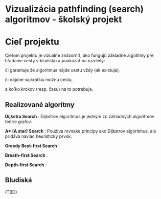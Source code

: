 # Vizualizácia pathfinding (search) algoritmov - školský projekt

# Cieľ projektu

Cieľom projektu je vizuálne znázorniť, ako fungujú základné algotitmy pre hľadanie cesty v bludisku a poukázať na rozdiely:

či garantuje že algoritmus nájde cestu vždy (ak existuje),

či nájdne najkratšiu možnú cestu,

a koľko krokov (resp. času) na to potrebuje.

## Realizované algoritmy

**Dijkstra Search** : Dijkstrov algoritmus je jedným zo základných algoritmov teórie grafov.

**A<nowiki>*</nowiki> (A star) Search** : Používa rovnake princípy ako Dijkstrov algoritmus, ale pridáva naviac heuristický prvok.

**Greedy Best-first Search** :

**Breath-first Search** :

**Depth-first Search** :

## Bludiská

(TBD)
